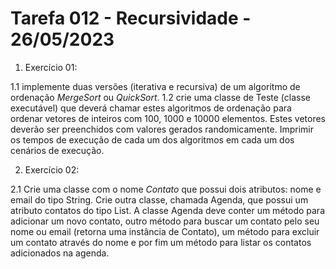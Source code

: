 # Tarefa 012 - Recursividade - 26/05/2023

1. Exercício 01:

1.1 implemente duas versões (iterativa e recursiva) de um algoritmo de ordenação _MergeSort_ ou _QuickSort_.
1.2 crie uma classe de Teste (classe executável) que deverá chamar estes algoritmos de ordenação para ordenar vetores de inteiros com 100, 1000 e 10000 elementos. Estes vetores deverão ser preenchidos com valores gerados randomicamente. Imprimir os tempos de execução de cada um dos algoritmos em cada um dos cenários de execução.

2. Exercício 02:

2.1 Crie uma classe com o nome _Contato_ que possui dois atributos: nome e email do tipo String. Crie outra classe, chamada Agenda, que possui um atributo contatos do tipo List<Contato>. A classe Agenda deve conter um método para adicionar um novo contato, outro método para buscar um contato pelo seu nome ou email (retorna uma instância de Contato), um método para excluir um contato através do nome e por fim um método para listar os contatos adicionados na agenda.
